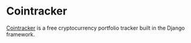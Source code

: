 # Cointracker

[Cointracker](www.cointracker.lol) is a free cryptocurrency portfolio tracker built in the Django framework.

